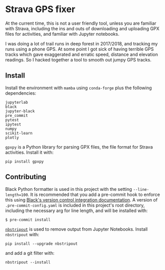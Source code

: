 # Strava GPS fixer

At the current time, this is not a user friendly tool, unless you are familiar with Strava, including the ins and outs of downloading and uploading GPX files for activities, and familiar with Jupyter notebooks.

I was doing a lot of trail runs in deep forest in 2017/2018, and tracking my runs using a phone GPS.  At some point I got sick of having terrible GPS tracks which gave exaggerated and erratic speed, distance and elevation readings.  So I hacked together a tool to smooth out jumpy GPS tracks.

## Install

Install the environment with `mamba` using `conda-forge` plus the following dependencies:

```
jupyterlab
black
jupyter-black
pre_commit
pytest
ipytest
numpy
scikit-learn
plotly
```

`gpxpy` is a Python library for parsing GPX files, the file format for Strava activities.  Install it with:

```
pip install gpxpy
```

## Contributing

Black Python formatter is used in this project with the setting `--line-length=100`. It is recommended that you add a pre-commit hook to enforce this using [Black's version control integration documentation](https://black.readthedocs.io/en/stable/integrations/source_version_control.html). A version of `.pre-commit-config.yaml` is included in this project's root directory, including the necessary arg for line length, and will be installed with:

```
$ pre-commit install
```

[`nbstripout`](https://github.com/kynan/nbstripout) is used to remove output from Jupyter Notebooks.  Install `nbstripout` with:

```
pip install --upgrade nbstripout
```

and add a git filter with:

```
nbstripout --install
```
